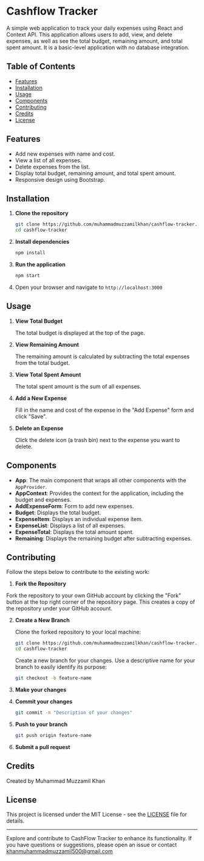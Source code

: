 # Cashflow Tracker

A simple web application to track your daily expenses using React and Context API. This application allows users to add, view, and delete expenses, as well as see the total budget, remaining amount, and total spent amount. It is a basic-level application with no database integration.

## Table of Contents

- [Features](#features)
- [Installation](#installation)
- [Usage](#usage)
- [Components](#components)
- [Contributing](#contributing)
- [Credits](#credits)
- [License](#license)

## Features

- Add new expenses with name and cost.
- View a list of all expenses.
- Delete expenses from the list.
- Display total budget, remaining amount, and total spent amount.
- Responsive design using Bootstrap.

## Installation

1. **Clone the repository**

    ```bash
    git clone https://github.com/muhammadmuzzamilkhan/cashflow-tracker.git
    cd cashflow-tracker
    ```

2. **Install dependencies**

    ```bash
    npm install
    ```

3. **Run the application**

    ```bash
    npm start
    ```

4. Open your browser and navigate to `http://localhost:3000`

## Usage

1. **View Total Budget**

    The total budget is displayed at the top of the page.

2. **View Remaining Amount**

    The remaining amount is calculated by subtracting the total expenses from the total budget.

3. **View Total Spent Amount**

    The total spent amount is the sum of all expenses.

4. **Add a New Expense**

    Fill in the name and cost of the expense in the "Add Expense" form and click "Save".

5. **Delete an Expense**

    Click the delete icon (a trash bin) next to the expense you want to delete.

## Components

- **App**: The main component that wraps all other components with the `AppProvider`.
- **AppContext**: Provides the context for the application, including the budget and expenses.
- **AddExpenseForm**: Form to add new expenses.
- **Budget**: Displays the total budget.
- **ExpenseItem**: Displays an individual expense item.
- **ExpenseList**: Displays a list of all expenses.
- **ExpenseTotal**: Displays the total amount spent.
- **Remaining**: Displays the remaining budget after subtracting expenses.

## Contributing

Follow the steps below to contribute to the existing work:

1. **Fork the Repository**

Fork the repository to your own GitHub account by clicking the "Fork" button at the top right corner of the repository page. This creates a copy of the repository under your GitHub account.

2. **Create a New Branch**

   Clone the forked repository to your local machine:

   ```bash
   git clone https://github.com/muhammadmuzzamilkhan/cashflow-tracker.git
   cd cashflow-tracker
   ```
   Create a new branch for your changes. Use a descriptive name for your branch to easily identify its purpose:
   ```bash
   git checkout -b feature-name
   ```
3. **Make your changes**
4. **Commit your changes**

    ```bash
    git commit -m "Description of your changes"
    ```

5. **Push to your branch**

    ```bash
    git push origin feature-name
    ```

6. **Submit a pull request**

## Credits

Created by Muhammad Muzzamil Khan

## License

This project is licensed under the MIT License - see the [LICENSE](LICENSE) file for details.

---

Explore and contribute to CashFlow Tracker to enhance its functionality. If you have questions or suggestions, please open an issue or contact khanmuhammadmuzzamil500@gmail.com
